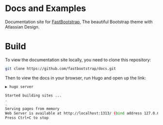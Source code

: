 Docs and Examples
===

Documentation site for [FastBootstrap](https://fastbootstrap.com), The beautiful Bootstrap theme with Atlassian Design.

Build
===

To view the documentation site locally, you need to clone this repository:

```sh
git clone https://github.com/fastbootstrap/docs.git
```

Then to view the docs in your browser, run Hugo and open up the link:

```sh
▶ hugo server

Started building sites ...
.
.
Serving pages from memory
Web Server is available at http://localhost:1313/ (bind address 127.0.0.1)
Press Ctrl+C to stop
```